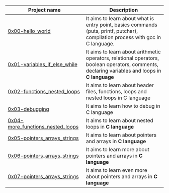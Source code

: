 | **Project name** | **Description** |
| ---------------- | --------------- |
| [0x00-hello_world](https://github.com/Dave-codd/alx-low_level_programming/tree/master/0x00-hello_world) | It aims to learn about what is entry point, basics commands (puts, printf, putchar), compilation process with gcc in C language. |
| [0x01-variables_if_else_while](https://github.com/Dave-codd/alx-low_level_programming/tree/master/0x01-variables_if_else_while) | It aims to learn about arithmetic operators, relational operators, boolean operators, comments, declaring variables and loops in **C language** |
| [0x02-functions_nested_loops](https://github.com/Dave-codd/alx-low_level_programming/tree/master/0x02-functions_nested_loops) | It aims to learn about header files, functions, loops and nested loops in C language |
| [0x03-debugging](https://github.com/Dave-codd/alx-low_level_programming/tree/master/0x03-debugging) |	It aims to learn how to debug in C language |
| [0x04-more_functions_nested_loops](https://github.com/Dave-codd/alx-low_level_programming/tree/master/0x04-more_functions_nested_loops) | It aims to learn about nested loops in **C language** |
| [0x05-pointers_arrays_strings](https://github.com/Dave-codd/alx-low_level_programming/tree/master/0x05-pointers_arrays_strings) | It aims to learn about pointers and arrays in **C language** |
| [0x06-pointers_arrays_strings](https://github.com/Dave-codd/alx-low_level_programming/tree/master/0x06-pointers_arrays_strings) | It aims to learn more about pointers and arrays in **C language** |
| [0x07-pointers_arrays_strings](https://github.com/Dave-codd/alx-low_level_programming/tree/master/0x07-pointers_arrays_strings) | It aims to learn even more about pointers and arrays in **C language** |
